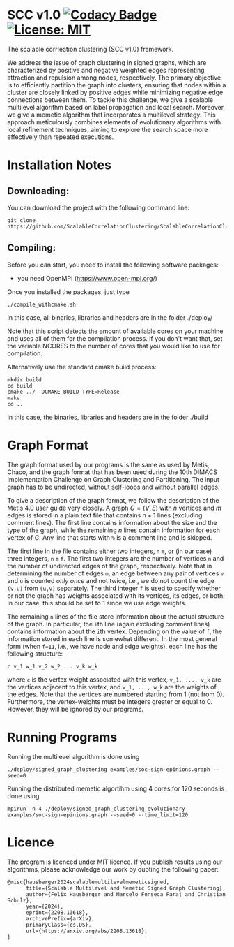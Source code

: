 # SCC v1.0 [![Codacy Badge](https://app.codacy.com/project/badge/Grade/5a998310685742f588cca5b9002720b1)](https://app.codacy.com?utm_source=gh&utm_medium=referral&utm_content=&utm_campaign=Badge_grade) [![License: MIT](https://img.shields.io/badge/License-MIT-yellow.svg)](https://opensource.org/licenses/MIT)

The scalable corrleation clustering (SCC v1.0) framework.

We address the issue of graph clustering in signed graphs, which are characterized by positive and negative weighted edges representing attraction and repulsion among nodes, respectively. The primary objective is to efficiently partition the graph into clusters, ensuring that nodes within a cluster are closely linked by positive edges while minimizing negative edge connections between them. To tackle this challenge, we give a scalable multilevel algorithm based on label propagation and local search. Moreover, we give  a memetic algorithm that incorporates a multilevel strategy. This approach meticulously combines elements of evolutionary algorithms with local refinement techniques, aiming to explore the search space more effectively than repeated executions. 

Installation Notes
=====
## Downloading: 
You can download the project with the following command line:

```console
git clone https://github.com/ScalableCorrelationClustering/ScalableCorrelationClustering
```

## Compiling: 
Before you can start, you need to install the following software packages:

- you need OpenMPI (https://www.open-mpi.org/)

Once you installed the packages, just type 
```console
./compile_withcmake.sh 
```
In this case, all binaries, libraries and headers are in the folder ./deploy/ 

Note that this script detects the amount of available cores on your machine and uses all of them for the compilation process. If you don't want that, set the variable NCORES to the number of cores that you would like to use for compilation. 

Alternatively use the standard cmake build process:
```console 
mkdir build
cd build 
cmake ../ -DCMAKE_BUILD_TYPE=Release     
make 
cd ..
```
In this case, the binaries, libraries and headers are in the folder ./build

Graph Format
=====
The graph format used by our programs is the same as used by Metis, Chaco, and the graph format that has been used during the 10th DIMACS Implementation Challenge on Graph Clustering and Partitioning. The input graph has to be undirected, without self-loops and without parallel edges.

To give a description of the graph format, we follow the description of the Metis 4.0 user guide very closely. A graph $G=(V,E)$ with $n$ vertices and $m$ edges is stored in a plain text file that contains $n+1$ lines (excluding comment lines). The first line contains information about the size and the type of the graph, while the remaining $n$ lines contain information for each vertex of $G$. Any line that starts with `%` is a comment line and is skipped.

The first line in the file contains either two integers, `n` `m`, or (in our case) three integers, `n` `m` `f`. The first two integers are the number of vertices `n` and the number of undirected edges of the graph, respectively. Note that in determining the number of edges `m`, an edge between any pair of vertices `v` and `u` is counted *only once* and not twice, i.e., we do not count the edge `(v,u)` from `(u,v)` separately. The third integer `f` is used to specify whether or not the graph has weights associated with its vertices, its edges, or both. In our case, this should be set to 1 since we use edge weights. 

The remaining `n` lines of the file store information about the actual structure of the graph. In particular, the `i`th line (again excluding comment lines) contains information about the `i`th vertex. Depending on the value of `f`, the information stored in each line is somewhat different. In the most general form (when `f=11`, i.e., we have node and edge weights), each line has the following structure:

`c v_1 w_1 v_2 w_2 ... v_k w_k`

where `c` is the vertex weight associated with this vertex, `v_1, ..., v_k` are the vertices adjacent to this vertex, and `w_1, ..., w_k` are the weights of the edges. Note that the vertices are numbered starting from 1 (not from 0). Furthermore, the vertex-weights must be integers greater or equal to 0. However, they will be ignored by our programs.

   
Running Programs
=====
Running the multilevel algorithm is done using

```console
./deploy/signed_graph_clustering examples/soc-sign-epinions.graph --seed=0
```

Running the distributed memetic algortihm using 4 cores for 120 seconds is done using

```console
mpirun -n 4 ./deploy/signed_graph_clustering_evolutionary examples/soc-sign-epinions.graph --seed=0 --time_limit=120
```


Licence
=====
The program is licenced under MIT licence.
If you publish results using our algorithms, please acknowledge our work by quoting the following paper:

```
@misc{hausberger2024scalablemultilevelmemeticsigned,
      title={Scalable Multilevel and Memetic Signed Graph Clustering}, 
      author={Felix Hausberger and Marcelo Fonseca Faraj and Christian Schulz},
      year={2024},
      eprint={2208.13618},
      archivePrefix={arXiv},
      primaryClass={cs.DS},
      url={https://arxiv.org/abs/2208.13618}, 
}
```


